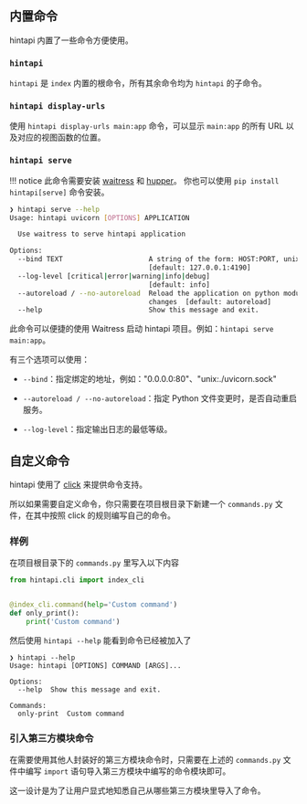 ## 内置命令

hintapi 内置了一些命令方便使用。

### `hintapi`

`hintapi` 是 `index` 内置的根命令，所有其余命令均为 `hintapi` 的子命令。

### `hintapi display-urls`

使用 `hintapi display-urls main:app` 命令，可以显示 `main:app` 的所有 URL 以及对应的视图函数的位置。

### `hintapi serve`

!!! notice
    此命令需要安装 [waitress](https://github.com/Pylons/waitress) 和 [hupper](https://github.com/Pylons/hupper)。
    你也可以使用 `pip install hintapi[serve]` 命令安装。

```bash
❯ hintapi serve --help
Usage: hintapi uvicorn [OPTIONS] APPLICATION

  Use waitress to serve hintapi application

Options:
  --bind TEXT                     A string of the form: HOST:PORT, unix:PATH.
                                  [default: 127.0.0.1:4190]
  --log-level [critical|error|warning|info|debug]
                                  [default: info]
  --autoreload / --no-autoreload  Reload the application on python module
                                  changes  [default: autoreload]
  --help                          Show this message and exit.
```

此命令可以便捷的使用 Waitress 启动 hintapi 项目。例如：`hintapi serve main:app`。

有三个选项可以使用：

- `--bind`：指定绑定的地址，例如："0.0.0.0:80"、"unix:./uvicorn.sock"

- `--autoreload / --no-autoreload`：指定 Python 文件变更时，是否自动重启服务。

- `--log-level`：指定输出日志的最低等级。

## 自定义命令

hintapi 使用了 [click](https://palletsprojects.com/p/click/) 来提供命令支持。

所以如果需要自定义命令，你只需要在项目根目录下新建一个 `commands.py` 文件，在其中按照 click 的规则编写自己的命令。

### 样例

在项目根目录下的 `commands.py` 里写入以下内容

```python
from hintapi.cli import index_cli


@index_cli.command(help='Custom command')
def only_print():
    print('Custom command')
```

然后使用 `hintapi --help` 能看到命令已经被加入了

```
❯ hintapi --help
Usage: hintapi [OPTIONS] COMMAND [ARGS]...

Options:
  --help  Show this message and exit.

Commands:
  only-print  Custom command
```

### 引入第三方模块命令

在需要使用其他人封装好的第三方模块命令时，只需要在上述的 `commands.py` 文件中编写 `import` 语句导入第三方模块中编写的命令模块即可。

这一设计是为了让用户显式地知悉自己从哪些第三方模块里导入了命令。
